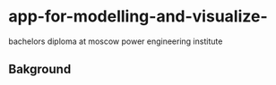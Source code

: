 # app-for-modelling-and-visualize-
bachelors diploma at moscow power engineering institute 

## Bakground
